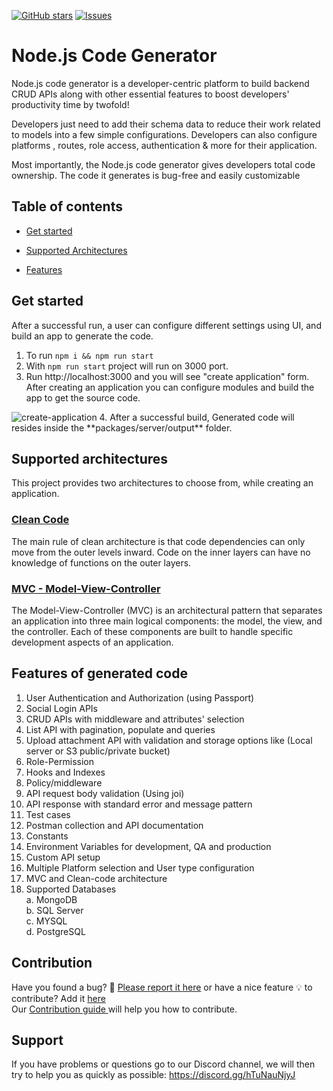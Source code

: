[![GitHub stars](https://img.shields.io/github/stars/DhiWise/nodejs-code-generator?style=flat-square&color=yellow)](https://github.com/DhiWise/nodejs-code-generator)
[![Issues](https://img.shields.io/badge/PRs-welcome-brightgreen.svg?style=flat-square&color=66bb6a)](https://github.com/DhiWise/nodejs-code-generator/issues)

# Node.js Code Generator
<p>
Node.js code generator is a developer-centric platform to build backend CRUD APIs along with other essential features to boost developers' productivity time by twofold!

Developers just need to add their schema data to reduce their work related to models into a few simple configurations. Developers can also configure platforms , routes, role access, authentication & more for their application.

Most importantly, the Node.js code generator gives developers total code ownership. The code it generates is bug-free and easily customizable
</p>

## Table of contents

* [Get started](#get-started)

* [Supported Architectures](#supported-architectures)

* [Features](#features-of-generated-code)

## Get started 
After a successful run, a user can configure different settings using UI, and build an app to generate the code.
1. To run 
  ```npm i && npm run start```
2. With ```npm run start``` project will run on 3000 port.
3. Run http://localhost:3000 and you will see "create application" form. After creating an application you can configure modules and build the app to get the source code.
<img src="https://development-dhvs.s3.ap-south-1.amazonaws.com/uploads/user-profile/open-source.gif" alt="create-application"/>
4. After a successful build, Generated code will resides inside the **packages/server/output** folder.

## Supported architectures

This project provides two architectures to choose from, while creating an application.
### <a href="https://github.com/DhiWise/nodejs-code-generator/blob/master/CLEAN_CODE.md">Clean Code</a>
The main rule of clean architecture is that code dependencies can only move from the outer levels inward. Code on the inner layers can have no knowledge of functions on the outer layers.

### <a href="https://github.com/DhiWise/nodejs-code-generator/blob/master/MVC_ARCHITECTURE.md">MVC - Model-View-Controller</a>
The Model-View-Controller (MVC) is an architectural pattern that separates an application into three main logical components: the model, the view, and the controller. Each of these components are built to handle specific development aspects of an application.

## Features of generated code
1. User Authentication and Authorization (using Passport)
2. Social Login APIs
3. CRUD APIs with middleware and attributes' selection
4. List API with pagination, populate and queries
5. Upload attachment API with validation and storage options like (Local server or S3 public/private bucket)
6. Role-Permission
8. Hooks and Indexes
9. Policy/middleware
10. API request body validation (Using joi)
11. API response with standard error and message pattern
12. Test cases
13. Postman collection and API documentation
15. Constants
17. Environment Variables for development, QA and production
18. Custom API setup
19. Multiple Platform selection and User type configuration
20. MVC and Clean-code architecture 
21. Supported Databases <br>
    a. MongoDB<br>
    b. SQL Server<br>
    c. MYSQL<br>
    d. PostgreSQL

## Contribution
Have you found a bug? :lady_beetle: <a href="https://github.com/DhiWise/nodejs-code-generator/issues/new?assignees=&labels=type%3A%20bug&template=bug_report.md&title=">Please report it here</a>
or have a nice feature 💡 to contribute? Add it <a href="https://github.com/DhiWise/nodejs-code-generator/issues/new?assignees=&labels=type%3A%20feature%20request&template=feature_request.md&title="> here </a> 
<br/>
Our <a href="https://github.com/DhiWise/nodejs-code-generator/blob/master/CONTRIBUTING.md">Contribution guide </a> will help you how to contribute.

## Support
If you have problems or questions go to our Discord channel, we will then try to help you as quickly as possible: https://discord.gg/hTuNauNjyJ
